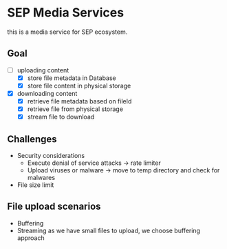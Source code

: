 # SEP Media Services
this is a media service for SEP ecosystem.

## Goal

- [ ] uploading content
    - [x] store file metadata in Database
    - [x] store file content in physical storage
    
- [x] downloading content
    - [x] retrieve file metadata based on fileId
    - [x] retrieve file from physical storage
    - [x] stream file to download
    
## Challenges
- Security considerations
    - Execute denial of service attacks -> rate limiter
    - Upload viruses or malware -> move to temp directory and check for malwares
- File size limit

## File upload scenarios
 - Buffering
 - Streaming
as we have small files to upload, we choose buffering approach
